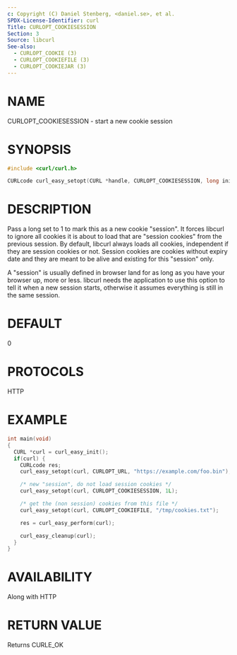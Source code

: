 ```yaml
---
c: Copyright (C) Daniel Stenberg, <daniel.se>, et al.
SPDX-License-Identifier: curl
Title: CURLOPT_COOKIESESSION
Section: 3
Source: libcurl
See-also:
  - CURLOPT_COOKIE (3)
  - CURLOPT_COOKIEFILE (3)
  - CURLOPT_COOKIEJAR (3)
---
```


# NAME

CURLOPT_COOKIESESSION - start a new cookie session

# SYNOPSIS

~~~c
#include <curl/curl.h>

CURLcode curl_easy_setopt(CURL *handle, CURLOPT_COOKIESESSION, long init);
~~~

# DESCRIPTION

Pass a long set to 1 to mark this as a new cookie "session". It forces libcurl
to ignore all cookies it is about to load that are "session cookies" from the
previous session. By default, libcurl always loads all cookies, independent if
they are session cookies or not. Session cookies are cookies without expiry
date and they are meant to be alive and existing for this "session" only.

A "session" is usually defined in browser land for as long as you have your
browser up, more or less. libcurl needs the application to use this option to
tell it when a new session starts, otherwise it assumes everything is still in
the same session.

# DEFAULT

0

# PROTOCOLS

HTTP

# EXAMPLE

~~~c
int main(void)
{
  CURL *curl = curl_easy_init();
  if(curl) {
    CURLcode res;
    curl_easy_setopt(curl, CURLOPT_URL, "https://example.com/foo.bin");

    /* new "session", do not load session cookies */
    curl_easy_setopt(curl, CURLOPT_COOKIESESSION, 1L);

    /* get the (non session) cookies from this file */
    curl_easy_setopt(curl, CURLOPT_COOKIEFILE, "/tmp/cookies.txt");

    res = curl_easy_perform(curl);

    curl_easy_cleanup(curl);
  }
}
~~~

# AVAILABILITY

Along with HTTP

# RETURN VALUE

Returns CURLE_OK
